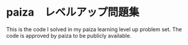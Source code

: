 # paiza　レベルアップ問題集
This is the code I solved in my paiza learning level up problem set. The code is approved by paiza to be publicly available.
